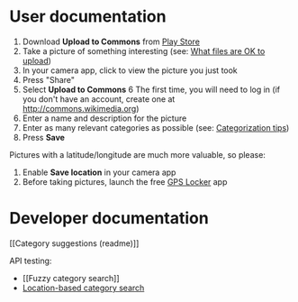 # User documentation

1. Download **Upload to Commons** from [Play Store](https://play.google.com/store/apps/details?id=fr.free.nrw.commons)
2. Take a picture of something interesting (see: [What files are OK to upload](https://commons.wikimedia.org/wiki/Commons:Project_scope#Scope_part_1:_Files))
3. In your camera app, click to view the picture you just took
4. Press "Share"
5. Select **Upload to Commons**
6 The first time, you will need to log in (if you don't have an account, create one at http://commons.wikimedia.org)
6. Enter a name and description for the picture
7. Enter as many relevant categories as possible (see: [Categorization tips](https://commons.wikimedia.org/wiki/Commons:Categories#Categorization_tips))
8. Press **Save**

Pictures with a latitude/longitude are much more valuable, so please:

1. Enable **Save location** in your camera app
2. Before taking pictures, launch the free [GPS Locker](https://play.google.com/store/apps/details?id=com.silentlexx.gpslock) app

# Developer documentation

[[Category suggestions (readme)]]

API testing:

- [[Fuzzy category search]]
- [Location-based category search](https://github.com/nicolas-raoul/apps-android-commons/wiki/Location-based-category-search)
